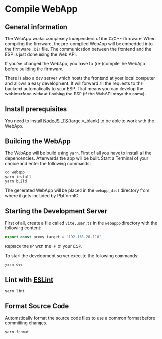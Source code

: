 # Compile WebApp

## General information

The WebApp works completely independent of the C/C++ firmware. When compiling
the firmware, the pre-compiled WebApp will be embedded into the firmware `.bin`
file. The communication between the frontend and the ESP is just done using the
Web API.

If you've changed the WebApp, you have to (re-)compile the WebApp before building the firmware.

There is also a dev server which hosts the frontend at your local computer and
allows a easy development. It will forward all the requests to the backend
automatically to your ESP. That means you can develop the webinterface without
flashing the ESP (if the WebAPI stays the same).

## Install prerequisites

You need to install [NodeJS LTS](https://nodejs.org/en/download/){target=_blank} to be able to work with the WebApp.

## Building the WebApp

The WebApp will be build using `yarn`. First of all you have to install all the
dependencies. Afterwards the app will be built. Start a Terminal of your choice
and enter the following commands:

```bash
cd webapp
yarn install
yarn build
```

The generated WebApp will be placed in the `webapp_dist` directory from where it gets included by PlatformIO.

## Starting the Development Server

First of all, create a file called `vite.user.ts` in the `webappp` directory with the following content:

```ts
export const proxy_target = '192.168.20.110'
```

Replace the IP with the IP of your ESP.

To start the development server execute the following commands:

```bash
yarn dev
```

## Lint with [ESLint](https://eslint.org/)

```bash
yarn lint
```

## Format Source Code

Automatically format the source code files to use a common format before committing changes.

```bash
yarn format
```
